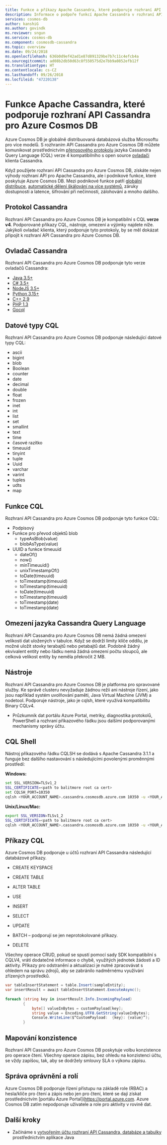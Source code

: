 ```yaml
---
title: Funkce a příkazy Apache Cassandra, které podporuje rozhraní API Cassandra pro Azure Cosmos DB
description: Informace o podpoře funkcí Apache Cassandra v rozhraní API Cassandra pro Azure Cosmos DB
services: cosmos-db
author: kanshiG
ms.author: govindk
ms.reviewer: sngun
ms.service: cosmos-db
ms.component: cosmosdb-cassandra
ms.topic: overview
ms.date: 09/24/2018
ms.openlocfilehash: 636b0d9ef42ad1e87d891329be7b7c11c4efcb4a
ms.sourcegitcommit: ad08b2db50d63c8f550575d2e7bb9a0852efb12f
ms.translationtype: HT
ms.contentlocale: cs-CZ
ms.lasthandoff: 09/26/2018
ms.locfileid: "47220138"
---
```

# <a name="apache-cassandra-features-supported-by-azure-cosmos-db-cassandra-api"></a>Funkce Apache Cassandra, které podporuje rozhraní API Cassandra pro Azure Cosmos DB 

Azure Cosmos DB je globálně distribuovaná databázová služba Microsoftu pro více modelů. S rozhraním API Cassandra pro Azure Cosmos DB můžete komunikovat prostřednictvím [přenosového protokolu](https://github.com/apache/cassandra/blob/trunk/doc/native_protocol_v4.spec) jazyka Cassandra Query Language (CQL) verze 4 kompatibilního s open source [ovladači](http://cassandra.apache.org/doc/latest/getting_started/drivers.html?highlight=driver) klienta Cassandra. 

Když použijete rozhraní API Cassandra pro Azure Cosmos DB, získáte nejen výhody rozhraní API pro Apache Cassandra, ale i podnikové funkce, které poskytuje Azure Cosmos DB. Mezi podnikové funkce patří [globální distribuce](distribute-data-globally.md), [automatické dělení škálování na více systémů](partition-data.md), záruky dostupnosti a latence, šifrování při nečinnosti, zálohování a mnoho dalšího.

## <a name="cassandra-protocol"></a>Protokol Cassandra 

Rozhraní API Cassandra pro Azure Cosmos DB je kompatibilní s CQL **verze v4**. Podporované příkazy CQL, nástroje, omezení a výjimky najdete níže. Jakýkoli ovladač klienta, který podporuje tyto protokoly, by se měl dokázat připojit k rozhraní API Cassandra pro Azure Cosmos DB.

## <a name="cassandra-driver"></a>Ovladač Cassandra

Rozhraní API Cassandra pro Azure Cosmos DB podporuje tyto verze ovladačů Cassandra:

* [Java 3.5+](https://github.com/datastax/java-driver)  
* [C# 3.5+](https://github.com/datastax/csharp-driver)  
* [NodeJS 3.5+](https://github.com/datastax/nodejs-driver)  
* [Python 3.15+](https://github.com/datastax/python-driver)  
* [C++ 2.9](https://github.com/datastax/cpp-driver)   
* [PHP 1.3](https://github.com/datastax/php-driver)  
* [Gocql](https://github.com/gocql/gocql)  
 
## <a name="cql-data-types"></a>Datové typy CQL 

Rozhraní API Cassandra pro Azure Cosmos DB podporuje následující datové typy CQL:

* ascii  
* bigint  
* blob  
* Boolean  
* counter  
* date  
* decimal  
* double  
* float  
* frozen  
* inet  
* int  
* list  
* set  
* smallint  
* text  
* time  
* časové razítko  
* timeuuid  
* tinyint  
* tuple  
* Uuid  
* varchar  
* varint  
* tuples  
* udts  
* map  

## <a name="cql-functions"></a>Funkce CQL

Rozhraní API Cassandra pro Azure Cosmos DB podporuje tyto funkce CQL:

* Podpisový  
* Funkce pro převod objektů blob 
  * typeAsBlob(value)  
  * blobAsType(value)
* UUID a funkce timeuuid 
  * dateOf()  
  * now()  
  * minTimeuuid()  
  * unixTimestampOf()  
  * toDate(timeuuid)  
  * toTimestamp(timeuuid)  
  * toTimestamp(timeuuid)  
  * toDate(timeuuid)  
  * toTimestamp(timeuuid)  
  * toTimestamp(date)  
  * toTimestamp(date)  


## <a name="cassandra-query-language-limits"></a>Omezení jazyka Cassandra Query Language

Rozhraní API Cassandra pro Azure Cosmos DB nemá žádná omezení velikosti dat uložených v tabulce. Když se dodrží limity klíče oddílu, je možné uložit stovky terabajtů nebo petabajtů dat. Podobně žádný ekvivalent entity nebo řádku nemá žádná omezení počtu sloupců, ale celková velikost entity by neměla překročit 2 MB.

## <a name="tools"></a>Nástroje 

Rozhraní API Cassandra pro Azure Cosmos DB je platforma pro spravované služby. Ke správě clusteru nevyžaduje žádnou režii ani nástroje řízení, jako jsou například systém uvolňování paměti, Java Virtual Machine (JVM) a nodetool. Podporuje nástroje, jako je cqlsh, které využívá kompatibilitu Binary CQLv4. 

* Průzkumník dat portálu Azure Portal, metriky, diagnostika protokolů, PowerShell a rozhraní příkazového řádku jsou dalšími podporovanými mechanismy správy účtu.

## <a name="cql-shell"></a>CQL Shell  

Nástroj příkazového řádku CQLSH se dodává s Apache Cassandra 3.1.1 a funguje bez dalšího nastavování s následujícími povolenými proměnnými prostředí:

**Windows:** 

```bash
set SSL_VERSION=TLSv1_2 
SSL_CERTIFICATE=<path to balitmore root ca cert>
set CQLSH_PORT=10350 
cqlsh <YOUR_ACCOUNT_NAME>.cassandra.cosmosdb.azure.com 10350 -u <YOUR_ACCOUNT_NAME> -p <YOUR_ACCOUNT_PASSWORD> –ssl 
```
**Unix/Linux/Mac:**

```bash
export SSL_VERSION=TLSv1_2 
SSL_CERTIFICATE=<path to balitmore root ca cert>
cqlsh <YOUR_ACCOUNT_NAME>.cassandra.cosmosdb.azure.com 10350 -u <YOUR_ACCOUNT_NAME> -p <YOUR_ACCOUNT_PASSWORD> –ssl 
```

## <a name="cql-commands"></a>Příkazy CQL

Azure Cosmos DB podporuje u účtů rozhraní API Cassandra následující databázové příkazy.

* CREATE KEYSPACE 

* CREATE TABLE 

* ALTER TABLE 

* USE 

* INSERT 

* SELECT 

* UPDATE 

* BATCH – podporují se jen neprotokolované příkazy. 

* DELETE

Všechny operace CRUD, pokud se spustí pomocí sady SDK kompatibilní s CQLV4, vrátí dodatečné informace o chybě, využitých jednotek žádosti a ID aktivity. Příkazy pro odstranění a aktualizaci je nutné zpracovávat s ohledem na správu zdrojů, aby se zabránilo nadměrnému využívání zřízených prostředků. 

```csharp
var tableInsertStatement = table.Insert(sampleEntity); 
var insertResult = await tableInsertStatement.ExecuteAsync(); 
 
foreach (string key in insertResult.Info.IncomingPayload) 
        { 
            byte[] valueInBytes = customPayload[key]; 
            string value = Encoding.UTF8.GetString(valueInBytes); 
            Console.WriteLine($“CustomPayload:  {key}: {value}”); 
        } 
```

## <a name="consistency-mapping"></a>Mapování konzistence 

Rozhraní API Cassandra pro Azure Cosmos DB poskytuje volbu konzistence pro operace čtení. Všechny operace zápisu, bez ohledu na konzistenci účtu, se vždy zapíšou, tak, aby se dodržely smlouvy SLA o výkonu zápisu.

## <a name="permission-and-role-management"></a>Správa oprávnění a rolí

Azure Cosmos DB podporuje řízení přístupu na základě role (RBAC) a hesla/klíče pro čtení a zápis nebo jen pro čtení, které se dají získat prostřednictvím [portálu Azure Portal](https://portal.azure.com. Azure Cosmos DB zatím nepodporuje uživatele a role pro aktivity v rovině dat. 

## <a name="next-steps"></a>Další kroky

- Začínáme s [vytvořením účtu rozhraní API Cassandra, databáze a tabulky](create-cassandra-api-account-java.md) prostřednictvím aplikace Java


